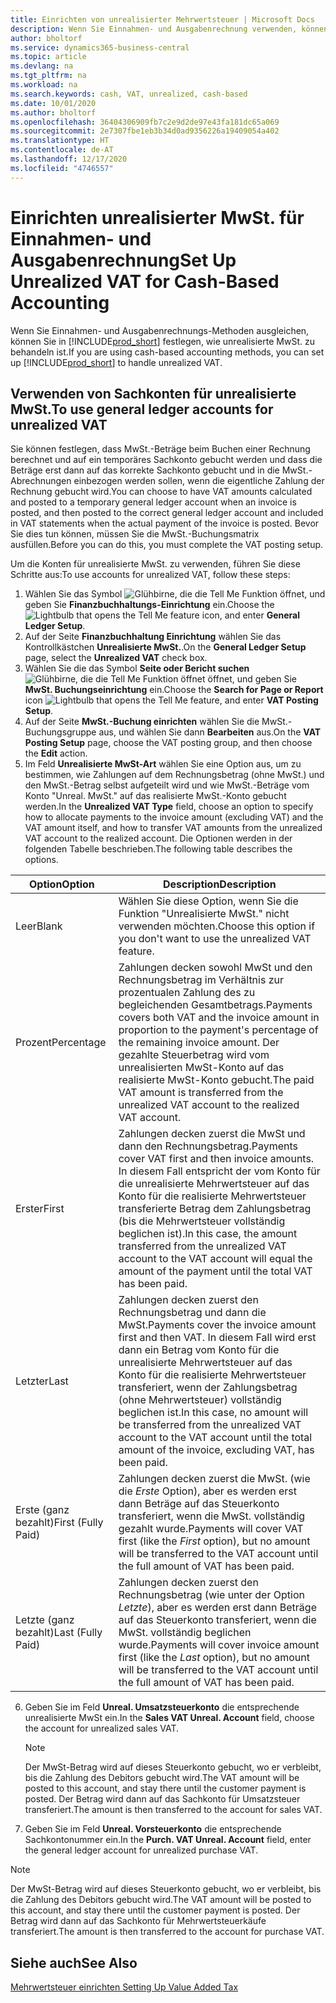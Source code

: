 ```yaml
---
title: Einrichten von unrealisierter Mehrwertsteuer | Microsoft Docs
description: Wenn Sie Einnahmen- und Ausgabenrechnung verwenden, können Sie angeben, wie Sie unrealisierte MwSt. für Verkäufe und Einkäufe behandeln möchten.
author: bholtorf
ms.service: dynamics365-business-central
ms.topic: article
ms.devlang: na
ms.tgt_pltfrm: na
ms.workload: na
ms.search.keywords: cash, VAT, unrealized, cash-based
ms.date: 10/01/2020
ms.author: bholtorf
ms.openlocfilehash: 36404306909fb7c2e9d2de97e43fa181dc65a069
ms.sourcegitcommit: 2e7307fbe1eb3b34d0ad9356226a19409054a402
ms.translationtype: HT
ms.contentlocale: de-AT
ms.lasthandoff: 12/17/2020
ms.locfileid: "4746557"
---
```

# <a name="set-up-unrealized-vat-for-cash-based-accounting"></a><span data-ttu-id="60ff2-103">Einrichten unrealisierter MwSt. für Einnahmen- und Ausgabenrechnung</span><span class="sxs-lookup"><span data-stu-id="60ff2-103">Set Up Unrealized VAT for Cash-Based Accounting</span></span>
<span data-ttu-id="60ff2-104">Wenn Sie Einnahmen- und Ausgabenrechnungs-Methoden ausgleichen, können Sie in [!INCLUDE[prod_short](includes/prod_short.md)] festlegen, wie unrealisierte MwSt. zu behandeln ist.</span><span class="sxs-lookup"><span data-stu-id="60ff2-104">If you are using cash-based accounting methods, you can set up [!INCLUDE[prod_short](includes/prod_short.md)] to handle unrealized VAT.</span></span>

## <a name="to-use-general-ledger-accounts-for-unrealized-vat"></a><span data-ttu-id="60ff2-105">Verwenden von Sachkonten für unrealisierte MwSt.</span><span class="sxs-lookup"><span data-stu-id="60ff2-105">To use general ledger accounts for unrealized VAT</span></span>
<span data-ttu-id="60ff2-106">Sie können festlegen, dass MwSt.-Beträge beim Buchen einer Rechnung berechnet und auf ein temporäres Sachkonto gebucht werden und dass die Beträge erst dann auf das korrekte Sachkonto gebucht und in die MwSt.-Abrechnungen einbezogen werden sollen, wenn die eigentliche Zahlung der Rechnung gebucht wird.</span><span class="sxs-lookup"><span data-stu-id="60ff2-106">You can choose to have VAT amounts calculated and posted to a temporary general ledger account when an invoice is posted, and then posted to the correct general ledger account and included in VAT statements when the actual payment of the invoice is posted.</span></span> <span data-ttu-id="60ff2-107">Bevor Sie dies tun können, müssen Sie die MwSt.-Buchungsmatrix ausfüllen.</span><span class="sxs-lookup"><span data-stu-id="60ff2-107">Before you can do this, you must complete the VAT posting setup.</span></span>

<span data-ttu-id="60ff2-108">Um die Konten für unrealisierte MwSt. zu verwenden, führen Sie diese Schritte aus:</span><span class="sxs-lookup"><span data-stu-id="60ff2-108">To use accounts for unrealized VAT, follow these steps:</span></span>
1. <span data-ttu-id="60ff2-109">Wählen Sie das Symbol ![Glühbirne, die die Tell Me Funktion öffnet](media/ui-search/search_small.png "Tell Me-Funktion"), und geben Sie **Finanzbuchhaltungs-Einrichtung** ein.</span><span class="sxs-lookup"><span data-stu-id="60ff2-109">Choose the ![Lightbulb that opens the Tell Me feature](media/ui-search/search_small.png "Tell me what you want to do") icon, and enter **General Ledger Setup**.</span></span>
2. <span data-ttu-id="60ff2-110">Auf der Seite **Finanzbuchhaltung Einrichtung** wählen Sie das Kontrollkästchen **Unrealisierte MwSt.**.</span><span class="sxs-lookup"><span data-stu-id="60ff2-110">On the **General Ledger Setup** page, select the **Unrealized VAT** check box.</span></span>
3. <span data-ttu-id="60ff2-111">Wählen Sie die das Symbol **Seite oder Bericht suchen** ![Glühbirne, die die Tell Me Funktion öffnet](media/ui-search/search_small.png "Tell Me-Funktion") öffnet, und geben Sie **MwSt. Buchungseinrichtung** ein.</span><span class="sxs-lookup"><span data-stu-id="60ff2-111">Choose the **Search for Page or Report** icon ![Lightbulb that opens the Tell Me feature](media/ui-search/search_small.png "Tell me what you want to do"), and enter **VAT Posting Setup**.</span></span>
4. <span data-ttu-id="60ff2-112">Auf der Seite **MwSt.-Buchung einrichten** wählen Sie die MwSt.-Buchungsgruppe aus, und wählen Sie dann **Bearbeiten** aus.</span><span class="sxs-lookup"><span data-stu-id="60ff2-112">On the **VAT Posting Setup** page, choose the VAT posting group, and then choose the **Edit** action.</span></span>
5. <span data-ttu-id="60ff2-113">Im Feld **Unrealisierte MwSt-Art** wählen Sie eine Option aus, um zu bestimmen, wie Zahlungen auf dem Rechnungsbetrag (ohne MwSt.) und den MwSt.-Betrag selbst aufgeteilt wird und wie MwSt.-Beträge vom Konto "Unreal. MwSt." auf das realisierte MwSt.-Konto gebucht werden.</span><span class="sxs-lookup"><span data-stu-id="60ff2-113">In the **Unrealized VAT Type** field, choose an option to specify how to allocate payments to the invoice amount (excluding VAT) and the VAT amount itself, and how to transfer VAT amounts from the unrealized VAT account to the realized account.</span></span> <span data-ttu-id="60ff2-114">Die Optionen werden in der folgenden Tabelle beschrieben.</span><span class="sxs-lookup"><span data-stu-id="60ff2-114">The following table describes the options.</span></span>

| <span data-ttu-id="60ff2-115">Option</span><span class="sxs-lookup"><span data-stu-id="60ff2-115">Option</span></span> | <span data-ttu-id="60ff2-116">Description</span><span class="sxs-lookup"><span data-stu-id="60ff2-116">Description</span></span> |
| --- | --- |
| <span data-ttu-id="60ff2-117">Leer</span><span class="sxs-lookup"><span data-stu-id="60ff2-117">Blank</span></span> | <span data-ttu-id="60ff2-118">Wählen Sie diese Option, wenn Sie die Funktion "Unrealisierte MwSt." nicht verwenden möchten.</span><span class="sxs-lookup"><span data-stu-id="60ff2-118">Choose this option if you don't want to use the unrealized VAT feature.</span></span> |
| <span data-ttu-id="60ff2-119">Prozent</span><span class="sxs-lookup"><span data-stu-id="60ff2-119">Percentage</span></span> | <span data-ttu-id="60ff2-120">Zahlungen decken sowohl MwSt und den Rechnungsbetrag im Verhältnis zur prozentualen Zahlung des zu begleichenden Gesamtbetrags.</span><span class="sxs-lookup"><span data-stu-id="60ff2-120">Payments covers both VAT and the invoice amount in proportion to the payment's percentage of the remaining invoice amount.</span></span> <span data-ttu-id="60ff2-121">Der gezahlte Steuerbetrag wird vom unrealisierten MwSt-Konto auf das realisierte MwSt-Konto gebucht.</span><span class="sxs-lookup"><span data-stu-id="60ff2-121">The paid VAT amount is transferred from the unrealized VAT account to the realized VAT account.</span></span> |
| <span data-ttu-id="60ff2-122">Erster</span><span class="sxs-lookup"><span data-stu-id="60ff2-122">First</span></span> | <span data-ttu-id="60ff2-123">Zahlungen decken zuerst die MwSt und dann den Rechnungsbetrag.</span><span class="sxs-lookup"><span data-stu-id="60ff2-123">Payments cover VAT first and then invoice amounts.</span></span> <span data-ttu-id="60ff2-124">In diesem Fall entspricht der vom Konto für die unrealisierte Mehrwertsteuer auf das Konto für die realisierte Mehrwertsteuer transferierte Betrag dem Zahlungsbetrag (bis die Mehrwertsteuer vollständig beglichen ist).</span><span class="sxs-lookup"><span data-stu-id="60ff2-124">In this case, the amount transferred from the unrealized VAT account to the VAT account will equal the amount of the payment until the total VAT has been paid.</span></span> |
| <span data-ttu-id="60ff2-125">Letzter</span><span class="sxs-lookup"><span data-stu-id="60ff2-125">Last</span></span> | <span data-ttu-id="60ff2-126">Zahlungen decken zuerst den Rechnungsbetrag und dann die MwSt.</span><span class="sxs-lookup"><span data-stu-id="60ff2-126">Payments cover the invoice amount first and then VAT.</span></span> <span data-ttu-id="60ff2-127">In diesem Fall wird erst dann ein Betrag vom Konto für die unrealisierte Mehrwertsteuer auf das Konto für die realisierte Mehrwertsteuer transferiert, wenn der Zahlungsbetrag (ohne Mehrwertsteuer) vollständig beglichen ist.</span><span class="sxs-lookup"><span data-stu-id="60ff2-127">In this case, no amount will be transferred from the unrealized VAT account to the VAT account until the total amount of the invoice, excluding VAT, has been paid.</span></span> |
| <span data-ttu-id="60ff2-128">Erste (ganz bezahlt)</span><span class="sxs-lookup"><span data-stu-id="60ff2-128">First (Fully Paid)</span></span> | <span data-ttu-id="60ff2-129">Zahlungen decken zuerst die MwSt. (wie die  _Erste_ Option), aber es werden erst dann Beträge auf das Steuerkonto transferiert, wenn die MwSt. vollständig gezahlt wurde.</span><span class="sxs-lookup"><span data-stu-id="60ff2-129">Payments will cover VAT first (like the _First_ option), but no amount will be transferred to the VAT account until the full amount of VAT has been paid.</span></span> |
| <span data-ttu-id="60ff2-130">Letzte (ganz bezahlt)</span><span class="sxs-lookup"><span data-stu-id="60ff2-130">Last (Fully Paid)</span></span> | <span data-ttu-id="60ff2-131">Zahlungen decken zuerst den Rechnungsbetrag (wie unter der Option _Letzte_), aber es werden erst dann Beträge auf das Steuerkonto transferiert, wenn die MwSt. vollständig beglichen wurde.</span><span class="sxs-lookup"><span data-stu-id="60ff2-131">Payments will cover invoice amount first (like the _Last_ option), but no amount will be transferred to the VAT account until the full amount of VAT has been paid.</span></span> |

6. <span data-ttu-id="60ff2-132">Geben Sie im Feld  **Unreal. Umsatzsteuerkonto** die entsprechende unrealisierte MwSt ein.</span><span class="sxs-lookup"><span data-stu-id="60ff2-132">In the **Sales VAT Unreal. Account** field, choose the account for unrealized sales VAT.</span></span>

    > [!NOTE]  
    > <span data-ttu-id="60ff2-133">Der MwSt-Betrag wird auf dieses Steuerkonto gebucht, wo er verbleibt, bis die Zahlung des Debitors gebucht wird.</span><span class="sxs-lookup"><span data-stu-id="60ff2-133">The VAT amount will be posted to this account, and stay there until the customer payment is posted.</span></span> <span data-ttu-id="60ff2-134">Der Betrag wird dann auf das Sachkonto für Umsatzsteuer transferiert.</span><span class="sxs-lookup"><span data-stu-id="60ff2-134">The amount is then transferred to the account for sales VAT.</span></span>
7. <span data-ttu-id="60ff2-135">Geben Sie im Feld **Unreal. Vorsteuerkonto** die entsprechende Sachkontonummer ein.</span><span class="sxs-lookup"><span data-stu-id="60ff2-135">In the **Purch. VAT Unreal. Account** field, enter the general ledger account for unrealized purchase VAT.</span></span>

> [!NOTE]  
> <span data-ttu-id="60ff2-136">Der MwSt-Betrag wird auf dieses Steuerkonto gebucht, wo er verbleibt, bis die Zahlung des Debitors gebucht wird.</span><span class="sxs-lookup"><span data-stu-id="60ff2-136">The VAT amount will be posted to this account, and stay there until the customer payment is posted.</span></span> <span data-ttu-id="60ff2-137">Der Betrag wird dann auf das Sachkonto für Mehrwertsteuerkäufe transferiert.</span><span class="sxs-lookup"><span data-stu-id="60ff2-137">The amount is then transferred to the account for purchase VAT.</span></span>

## <a name="see-also"></a><span data-ttu-id="60ff2-138">Siehe auch</span><span class="sxs-lookup"><span data-stu-id="60ff2-138">See Also</span></span>
[<span data-ttu-id="60ff2-139"> Mehrwertsteuer einrichten </span><span class="sxs-lookup"><span data-stu-id="60ff2-139">Setting Up Value Added Tax</span></span>](finance-setup-vat.md)
